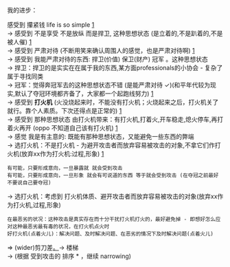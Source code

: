 
我的进步：

感受到 攥紧钱 life is so simple [1](https://github.com/7900ms/000nottheater_deserted_systemlibrary/blob/master/supplementary/chain-意图-攥紧钱.md) <br>
-> 感受到 不是享受 不是放纵 而是捍卫, 这种思想状态 (是立着的,不是趴着的,不是被人催) [1](https://github.com/7900ms/000nottheater_deserted_systemlibrary/blob/master/supplementary/chain-意图-攥紧钱.md) <br>
-> 感受到 严肃对待 (不断用笑来确认周围人的感觉，也是严肃对待啊) [1](https://github.com/7900ms/000nottheater_deserted_systemlibrary/blob/master/supplementary/term-心理-严肃对待.md) <br>
-> 感受到 我能严肃对待的东西: 
    捍卫(价值)
    保卫(财产)
    冠军
。这种思想状态 <br>
-> 捍卫：捍卫的是实实在在属于我的东西,某方面professionals的小协会 - 复杂了属于寻找同类 <br>
-> 冠军：觉得奔冠军去的这种思想状态不错 (是能严肃对待 ✓)(和平年代较为现实,默认了夺冠环境都齐备了，大家都一个起跑线努力) [1](https://kknews.cc/fashion/x58gz48.html#自己心理不慌。想赢得冠军的女人,那么自己做到冠军就可以了#尽早做到冠军+没做到之前先戒色##大家都在同一起跑线上,半年之后看结果)<br>
-> 感受到 **打火机** (火没烧起来时，不能没有打火机；火烧起来之后，打火机关了就行。靠个人素质。下次还得点是正常的) [1](https://github.com/7900ms/000nottheater_deserted_systemlibrary/blob/master/supplementary/chain-打火机.md#人体每天都睡觉，每天都要点火) <br>
-> 感受到 那种思想状态 由打火机带来：有打火机,打着火,开车稳走,熄火停车,再打着火再开 (oppo 不知道自己该有打火机) [1](https://github.com/7900ms/000nottheater_deserted_systemlibrary/blob/master/supplementary/chain-打火机.md#那种思想状态-可以来自打火机) <br>
-> 感觉 我是有主意的: 既能有那种思想状态，又能避免一些东西的弊端 <br>
-> 选打火机：不是打火机 - 为避开攻击者而放弃容易被攻击的对象,不拿它们作打火机(放弃xx作为打火机:过程,形象) [1](https://github.com/7900ms/000nottheater_deserted_systemlibrary/blob/master/supplementary/chain-打火机.md#打火机的选择) <br>
```
有可能，只要形成意向，一旦暴露就 就会受到攻击
有可能，只要形成意向，一旦形象 就会有可说道的东西 等于就会受到攻击 (在夺冠之前最好不要说自己要夺冠)
```
-> 选打火机：考虑到 打火机体质、避开攻击者而放弃容易被攻击的对象(放弃xx作为打火机,过程,形象) <br>
```
在最恶劣的状况：这种攻击是真实存在而十分干扰打火机打火的，最好避免掉 - 即想好怎么应对这种最恶劣最有毒的状况，在打火机点火时
好打火机(点着火儿)：解决问题、及时解决问题、在恶劣的情况下及时解决问题(点着火儿)
```
=> (wider)剪刀差[。](#有可能人家一纠缠二纠缠三纠缠上陪审团的)-> 楼梯<br>
-> (根据 受到攻击的 排序 * ，继续 narrowing)

